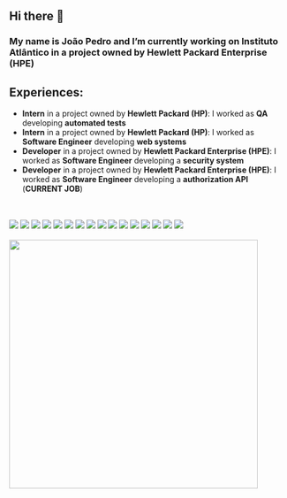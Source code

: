 ## Hi there 👋 
### My name is João Pedro and I’m currently working on Instituto Atlântico in a project owned by Hewlett Packard Enterprise (HPE)

## Experiences:
- **Intern** in a project owned by **Hewlett Packard (HP)**: I worked as **QA** developing **automated tests**
- **Intern** in a project owned by **Hewlett Packard (HP)**: I worked as **Software Engineer** developing **web systems**
- **Developer** in a project owned by **Hewlett Packard Enterprise (HPE)**: I worked as **Software Engineer** developing a **security system**
- **Developer** in a project owned by **Hewlett Packard Enterprise (HPE)**: I worked as **Software Engineer** developing a **authorization API** (**CURRENT JOB**)

<br />

<div style="display: inline_block"><br>
  <!-- Icons link: https://simpleicons.org/ -->
  <img src="https://img.shields.io/badge/Golang-blue?style=for-the-badge&logo=go&logoColor=white" target="_blank">
  <img src="https://img.shields.io/badge/Python-white?style=for-the-badge&logo=python&logoColor=blue" target="_blank">
  <img src="https://img.shields.io/badge/JavaScript-F7DF1E?style=for-the-badge&logo=javascript&logoColor=black" target="_blank">
  <img src="https://img.shields.io/badge/TypeScript-F7DF1E?style=for-the-badge&logo=typescript&logoColor=black">
  <img src="https://img.shields.io/badge/Pytest-white?style=for-the-badge&logo=pytest&logoColor=black">
  <img src="https://img.shields.io/badge/Robot-white?style=for-the-badge&logo=robotframework&logoColor=black">
  <img src="https://img.shields.io/badge/Cypress-white?style=for-the-badge&logo=cypress&logoColor=black">
  <img src="https://img.shields.io/badge/Cucumber-green?style=for-the-badge&logo=cucumber&logoColor=black">
  <img src="https://img.shields.io/badge/React-20232A?style=for-the-badge&logo=react&logoColor=61DAFB">
  <img src="https://img.shields.io/badge/React_Native-20232A?style=for-the-badge&logo=react&logoColor=61DAFB">
  <img src="https://img.shields.io/badge/Spring-6DB33F?style=for-the-badge&logo=spring&logoColor=white">
  <img src="https://img.shields.io/badge/Postgres-blue?style=for-the-badge&logo=postgresql&logoColor=white">
  <img src="https://img.shields.io/badge/MySQL-00000F?style=for-the-badge&logo=mysql&logoColor=white">
  <img src="https://img.shields.io/badge/Kubernetes-blue?style=for-the-badge&logo=kubernetes&logoColor=white" target="_blank">
  <img src="https://img.shields.io/badge/Docker-blue?style=for-the-badge&logo=docker&logoColor=white" target="_blank">
  <img src="https://img.shields.io/badge/Linux-FCC624?style=for-the-badge&logo=linux&logoColor=black">
</div>

<br />

<div align="center" >
  <img align="left" width="450" src="https://github-readme-stats.vercel.app/api?username=jpbandeira&theme=radical&count_private=true&show_icons=true" />
</div>
